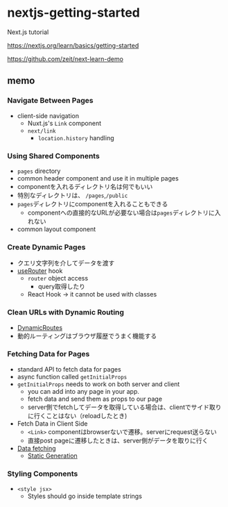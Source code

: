 # nextjs-getting-started
Next.js tutorial

https://nextjs.org/learn/basics/getting-started

https://github.com/zeit/next-learn-demo


## memo

### Navigate Between Pages
- client-side navigation
    - Nuxt.js's `Link` component
    - `next/link`
        - `location.history` handling

### Using Shared Components
- `pages` directory
- common header component and use it in multiple pages
- componentを入れるディレクトリ名は何でもいい
- 特別なディレクトリは、 `/pages`,`/public`
- `pages`ディレクトリにcomponentを入れることもできる
    - componentへの直接的なURLが必要ない場合は`pages`ディレクトリに入れない
- common layout component


### Create Dynamic Pages

- クエリ文字列を介してデータを渡す
- [useRouter](https://nextjs.org/docs/api-reference/next/router#userouter) hook
    - `router` object access
        - query取得したり
    - React Hook -> it cannot be used with classes

### Clean URLs with Dynamic Routing
- [DynamicRoutes](https://nextjs.org/docs/routing/dynamic-routes)
- 動的ルーティングはブラウザ履歴でうまく機能する

### Fetching Data for Pages
- standard API to fetch data for pages
- async function called `getInitialProps`
- `getInitialProps` needs to work on both server and client
    - you can add into any page in your app.
    - fetch data and send them as props to our page
    - server側でfetchしてデータを取得している場合は、clientでサイド取りに行くことはない（reloadしたとき)
- Fetch Data in Client Side
    - `<Link>` componentはbrowserないで遷移。serverにrequest送らない
    - 直接post pageに遷移したときは、server側がデータを取りに行く
- [Data fetching](https://nextjs.org/docs/basic-features/data-fetching)
    - [Static Generation](https://nextjs.org/docs/basic-features/data-fetching#static-generation)

### Styling Components
- `<style jsx>`
    - Styles should go inside template strings